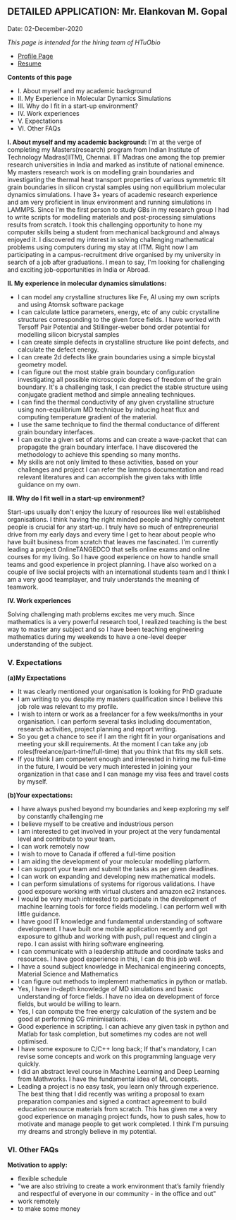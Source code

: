 ## DETAILED APPLICATION: Mr. Elankovan M. Gopal

Date: 02-December-2020

*This page is intended for the hiring team of HTuObio*

* [Profile Page](http://ilailabs.github.io/profile-elankovanmg)
* [Resume](https://ilailabs.github.io/profile-elankovanmg/docs/F5.pdf)

**Contents of this page**

* I. About myself and my academic background
* II. My Experience in Molecular Dynamics Simulations
* III. Why do I fit in a start-up environment?
* IV. Work experiences
* V. Expectations
* VI. Other FAQs

**I. About myself and my academic background:**
I'm at the verge of completing my Masters(research) program from Indian Institute of Technology Madras(IITM), Chennai. IIT Madras one among the top premier research universities in India and marked as institute of national eminence.
My masters research work is on modelling grain boundaries and investigating the thermal heat transport properties of various symmetric tilt grain boundaries in silicon crystal samples using non equilibrium molecular dynamics simulations.
I have 3+ years of academic research experience and am very proficient in linux environment and running simulations in LAMMPS.
Since I'm the first person to study GBs in my research group I had to write scripts for modelling materials and post-processing simulations results from scratch.
I took this challenging opportunity to hone my computer skills being a student from mechanical background and always enjoyed it.
I discovered my interest in solving challenging mathematical problems using computers during my stay at IITM.
Right now I am participating in a campus-recruitment drive organised by my university in search of a job after graduations.
I mean to say, I'm looking for challenging and exciting job-opportunities in India or Abroad.

**II. My experience in molecular dynamics simulations:**

* I can model any crystalline structures like Fe, Al using my own scripts and using Atomsk software package
* I can calculate lattice parameters, energy, etc of any cubic crystalline structures corresponding to the given force fields. I have worked with Tersoff Pair Potential and Stillinger-weber bond order potential for modelling silicon bicrystal samples
* I can create simple defects in crystalline structure like point defects, and calculate the defect energy.
* I can create 2d defects like grain boundaries using a simple bicystal geometry model.
* I can figure out the most stable grain boundary configuration investigating all possible microscopic degrees of freedom of the grain boundary. It's a challenging task, I can predict the stable structure using conjugate gradient method and simple annealing techniques.
* I can find the thermal conductivity of any given crystalline structure using non-equilibrium MD technique by inducing heat flux and computing temperature gradient of the material.
* I use the same technique to find the thermal conductance of different grain boundary interfaces.
* I can excite a given set of atoms and can create a wave-packet that can propagate the grain boundary interface. I have discovered the methodology to achieve this spending so many months.
* My skills are not only limited to these activities, based on your challenges and project I can refer the lammps documentation and read relevant literatures and can accomplish the given taks with little guidance on my own.

**III. Why do I fit well in a start-up environment?**

Start-ups usually don't enjoy the luxury of resources like well established organisations.
I think having the right minded people and highly competent people is crucial for any start-up.
I truly have so much of entrepreneurial drive from my early days and every time I get to hear about people who have built business from scratch that leaves me fascinated.
I'm currently leading a project OnlineTANGEDCO that sells online exams and online courses for my living.
So I have good experience on how to handle small teams and good experience in project planning.
I have also worked on a couple of live social projects with an international students team and I think I am a very good teamplayer, and truly understands the meaning of teamwork.

**IV. Work experiences**

Solving challenging math problems excites me very much.
Since mathematics is a very powerful research tool, I realized teaching is the best way to master any subject and so I have been teaching engineering mathematics during my weekends to have a one-level deeper understanding of the subject.

### V. Expectations

**(a)My Expectations**

* It was clearly mentioned your organisation is looking for PhD graduate
* I am writing to you despite my masters qualification since I believe this job role was relevant to my profile.
* I wish to intern or work as a freelancer for a few weeks/months in your organisation. I can perform several tasks including documentation, research activities, project planning and report writing.
* So you get a chance to see if I am the right fit in your organisations and meeting your skill requirements. At the moment I can take any job roles(freelance/part-time/full-time) that you think that fits my skill sets.
* If you think I am competent enough and interested in hiring me full-time in the future, I would be very much interested in joining your organization in that case and I can manage my visa fees and travel costs by myself.

**(b)Your expectations:**
* I have always pushed beyond my boundaries and keep exploring my self by constantly challenging me
* I believe myself to be creative and industrious person
* I am interested to get involved in your project at the very fundamental level and contribute to your team.
* I can work remotely now
* I wish to move to Canada if offered a full-time position
* I am aiding the development of your molecular modelling platform.
* I can support your team and submit the tasks as per given deadlines.
* I can work on expanding and developing new mathematical models.
* I can perform simulations of systems for rigorous validations. I have good exposure working with virtual clusters and amazon ec2 instances.
* I would be very much interested to participate in the development of machine learning tools for force fields modeling. I can perform well with little guidance.
* I have good IT knowledge and fundamental understanding of software development. I have built one mobile application recently and got exposure to github and working with push, pull request and clingin a repo. I can assist with hiring software engineering.
* I can communicate with a leadership attitude and coordinate tasks and resources. I have good experience in this, I can do this job well.
* I have a sound subject knowledge in Mechanical engineering concepts, Material Science and Mathematics
* I can figure out methods to implement mathematics in python or matlab.
* Yes, I have in-depth knowledge of MD simulations and basic understanding of force fields. I have no idea on development of force fields, but would be willing to learn.
* Yes, I can compute the free energy calculation of the system and be good at performing CG minimisations.
* Good experience in scripting. I can achieve any given task in python and Matlab for task completion, but sometimes my codes are not well optimised.
* I have some exposure to C/C++ long back; If that's mandatory, I can revise some concepts and work on this programming language very quickly.
* I did an abstract level course in Machine Learning and Deep Learning from Mathworks. I have the fundamental idea of ML concepts.
* Leading a project is no easy task, you learn only through experience. The best thing that I did recently was writing a proposal to exam preparation companies and signed a contract agreement to build education resource materials from scratch. This has given me a very good experience on managing project funds, how to push sales, how to motivate and manage people to get work completed. I think I'm pursuing my dreams and strongly believe in my potential.

### VI. Other FAQs

**Motivation to apply:**
* flexible schedule
* "we are also striving to create a work environment that’s family friendly and respectful of everyone in our community - in the office and out"
* work remotely
* to make some money
